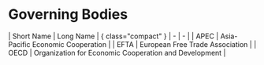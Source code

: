 # Governing Bodies

| Short Name | Long Name | { class="compact" }
| - | - |
| APEC | Asia-Pacific Economic Cooperation |
| EFTA | European Free Trade Association |
| OECD | Organization for Economic Cooperation and Development |